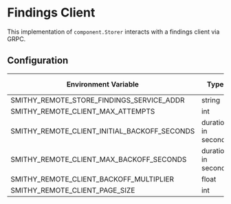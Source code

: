 # Findings Client

This implementation of `component.Storer` interacts with a findings client via GRPC.

## Configuration

| Environment Variable                | Type                | Required | Default         | Possible Values          |
|-------------------------------------|---------------------|----------|-----------------|--------------------------|
| SMITHY\_REMOTE\_STORE\_FINDINGS\_SERVICE\_ADDR    | string              | no       | localhost:50051 | -                        |
| SMITHY\_REMOTE\_CLIENT\_MAX\_ATTEMPTS    | int                 | no       | 10              | -                        |
| SMITHY\_REMOTE\_CLIENT\_INITIAL\_BACKOFF\_SECONDS    | duration in seconds | no       | 5s              | -                        |
| SMITHY\_REMOTE\_CLIENT\_MAX\_BACKOFF\_SECONDS    | duration in seconds | no       | 60s             | -                        |
| SMITHY\_REMOTE\_CLIENT\_BACKOFF\_MULTIPLIER    | float               | no       | 1.5             | -                        |
| SMITHY\_REMOTE\_CLIENT\_PAGE\_SIZE | int | no | 100 | - |
